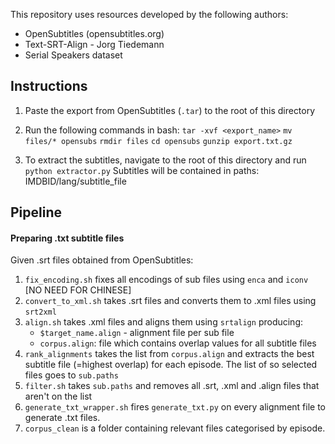 This repository uses resources developed by the following authors:
* OpenSubtitles (opensubtitles.org)
* Text-SRT-Align - Jorg Tiedemann
* Serial Speakers dataset


## Instructions
1. Paste the export from OpenSubtitles (`.tar`) to the root of this directory
2. Run the following commands in bash:
`tar -xvf <export_name>`
`mv files/* opensubs`
`rmdir files`
`cd opensubs`
`gunzip export.txt.gz`

3. To extract the subtitles, navigate to the root of this directory and run `python extractor.py`
Subtitles will be contained in paths: IMDBID/lang/subtitle_file


## Pipeline
#### Preparing .txt subtitle files
Given .srt files obtained from OpenSubtitles:
1. `fix_encoding.sh` fixes all encodings of sub files using `enca` and `iconv` [NO NEED FOR CHINESE]
2. `convert_to_xml.sh` takes .srt files and converts them to .xml files using `srt2xml`
3. `align.sh` takes .xml files and aligns them using `srtalign` producing:
    - `$target_name.align` - alignment file per sub file
    - `corpus.align`: file which contains overlap values for all subtitle files 
4. `rank_alignments` takes the list from `corpus.align` and extracts the best subtitle file (=highest overlap) for each episode. The list of so selected files goes to `sub.paths`
5. `filter.sh` takes `sub.paths` and removes all .srt, .xml and .align files that aren't on the list
6. `generate_txt_wrapper.sh` fires `generate_txt.py` on every alignment file to generate .txt files.
7. `corpus_clean` is a folder containing relevant files categorised by episode.
